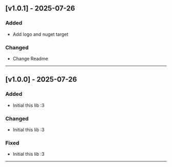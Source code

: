 ## [v1.0.1] - 2025-07-26

### Added
- Add logo and nuget target

### Changed
- Change Readme

---

## [v1.0.0] - 2025-07-26

### Added
- Initial this lib :3

### Changed
- Initial this lib :3

### Fixed
- Initial this lib :3

---
